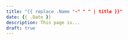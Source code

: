 ```yaml
---
title: "{{ replace .Name "-" " " | title }}"
date: {{ .Date }}
description: This page is...
draft: true
---
```


